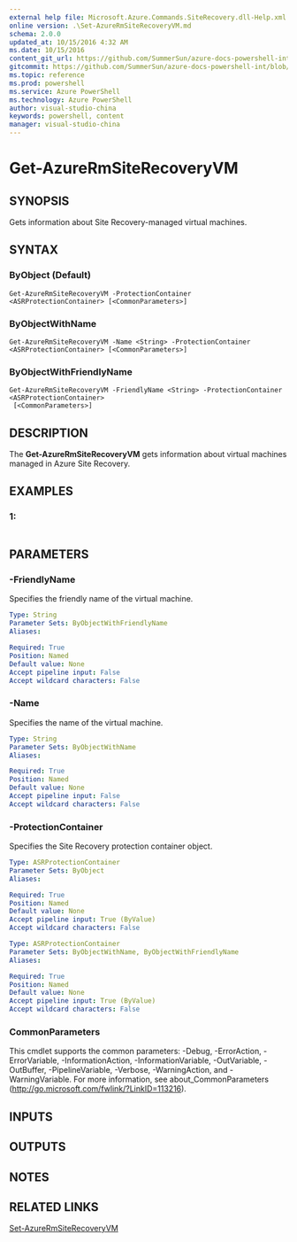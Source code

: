 ```yaml
---
external help file: Microsoft.Azure.Commands.SiteRecovery.dll-Help.xml
online version: .\Set-AzureRmSiteRecoveryVM.md
schema: 2.0.0
updated_at: 10/15/2016 4:32 AM
ms.date: 10/15/2016
content_git_url: https://github.com/SummerSun/azure-docs-powershell-int/blob/master/azureps-cmdlets-docs/ResourceManager/AzureRM.SiteRecovery/v2.0/CmdletMDs/Get-AzureRmSiteRecoveryVM.md
gitcommit: https://github.com/SummerSun/azure-docs-powershell-int/blob/1bfd8e268acfc1799ad3f17c5a982578f54443cf/azureps-cmdlets-docs/ResourceManager/AzureRM.SiteRecovery/v2.0/CmdletMDs/Get-AzureRmSiteRecoveryVM.md
ms.topic: reference
ms.prod: powershell
ms.service: Azure PowerShell
ms.technology: Azure PowerShell
author: visual-studio-china
keywords: powershell, content
manager: visual-studio-china
---
```


# Get-AzureRmSiteRecoveryVM

## SYNOPSIS
Gets information about Site Recovery-managed virtual machines.

## SYNTAX

### ByObject (Default)
```
Get-AzureRmSiteRecoveryVM -ProtectionContainer <ASRProtectionContainer> [<CommonParameters>]
```

### ByObjectWithName
```
Get-AzureRmSiteRecoveryVM -Name <String> -ProtectionContainer <ASRProtectionContainer> [<CommonParameters>]
```

### ByObjectWithFriendlyName
```
Get-AzureRmSiteRecoveryVM -FriendlyName <String> -ProtectionContainer <ASRProtectionContainer>
 [<CommonParameters>]
```

## DESCRIPTION
The **Get-AzureRmSiteRecoveryVM** gets information about virtual machines managed in Azure Site Recovery.

## EXAMPLES

### 1:
```

```

## PARAMETERS

### -FriendlyName
Specifies the friendly name of the virtual machine.

```yaml
Type: String
Parameter Sets: ByObjectWithFriendlyName
Aliases: 

Required: True
Position: Named
Default value: None
Accept pipeline input: False
Accept wildcard characters: False
```

### -Name
Specifies the name of the virtual machine.

```yaml
Type: String
Parameter Sets: ByObjectWithName
Aliases: 

Required: True
Position: Named
Default value: None
Accept pipeline input: False
Accept wildcard characters: False
```

### -ProtectionContainer
Specifies the Site Recovery protection container object.

```yaml
Type: ASRProtectionContainer
Parameter Sets: ByObject
Aliases: 

Required: True
Position: Named
Default value: None
Accept pipeline input: True (ByValue)
Accept wildcard characters: False
```

```yaml
Type: ASRProtectionContainer
Parameter Sets: ByObjectWithName, ByObjectWithFriendlyName
Aliases: 

Required: True
Position: Named
Default value: None
Accept pipeline input: True (ByValue)
Accept wildcard characters: False
```

### CommonParameters
This cmdlet supports the common parameters: -Debug, -ErrorAction, -ErrorVariable, -InformationAction, -InformationVariable, -OutVariable, -OutBuffer, -PipelineVariable, -Verbose, -WarningAction, and -WarningVariable. For more information, see about_CommonParameters (http://go.microsoft.com/fwlink/?LinkID=113216).

## INPUTS

## OUTPUTS

## NOTES

## RELATED LINKS

[Set-AzureRmSiteRecoveryVM](.\Set-AzureRmSiteRecoveryVM.md)

